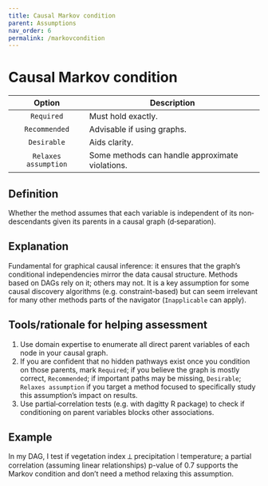 ```yaml
---
title: Causal Markov condition
parent: Assumptions
nav_order: 6
permalink: /markovcondition
---
```


# Causal Markov condition

|  **Option**        | **Description**            |
|:------------------:|----------------------------|
| `Required` | Must hold exactly. |
| `Recommended` | Advisable if using graphs. |
| `Desirable` | Aids clarity. |
| `Relaxes assumption` | Some methods can handle approximate violations. |

## Definition
Whether the method assumes that each variable is independent of its non‐descendants given its parents in a causal graph (d‐separation). 

## Explanation
Fundamental for graphical causal inference: it ensures that the graph’s conditional independencies mirror the data causal structure. Methods based on DAGs rely on it; others may not. It is a key assumption for some causal discovery algorithms (e.g. constraint-based) but can seem irrelevant for many other methods parts of the navigator (`Inapplicable` can apply).

## Tools/rationale for helping assessment
1. Use domain expertise to enumerate all direct parent variables of each node in your causal graph. 
2. If you are confident that no hidden pathways exist once you condition on those parents, mark `Required`; if you believe the graph is mostly correct, `Recommended`; if important paths may be missing, `Desirable`; `Relaxes assumption` if you target a method focused to specifically study this assumption’s impact on results. 
3. Use partial‐correlation tests (e.g. with dagitty R package) to check if conditioning on parent variables blocks other associations. 

## Example
In my DAG, I test if vegetation index ⟂ precipitation ∣ temperature; a partial correlation (assuming linear relationships) p-value of 0.7 supports the Markov condition and don’t need a method relaxing this assumption. 
